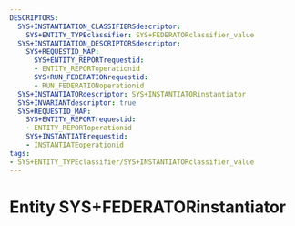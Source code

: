 ```yaml
---
DESCRIPTORS:
  SYS+INSTANTIATION_CLASSIFIERSdescriptor:
    SYS+ENTITY_TYPEclassifier: SYS+FEDERATORclassifier_value
  SYS+INSTANTIATION_DESCRIPTORSdescriptor:
    SYS+REQUESTID_MAP:
      SYS+ENTITY_REPORTrequestid:
      - ENTITY_REPORToperationid
      SYS+RUN_FEDERATIONrequestid:
      - RUN_FEDERATIONoperationid
  SYS+INSTANTIATORdescriptor: SYS+INSTANTIATORinstantiator
  SYS+INVARIANTdescriptor: true
  SYS+REQUESTID_MAP:
    SYS+ENTITY_REPORTrequestid:
    - ENTITY_REPORToperationid
    SYS+INSTANTIATErequestid:
    - INSTANTIATEoperationid
tags:
- SYS+ENTITY_TYPEclassifier/SYS+INSTANTIATORclassifier_value
---
```

# Entity SYS+FEDERATORinstantiator

